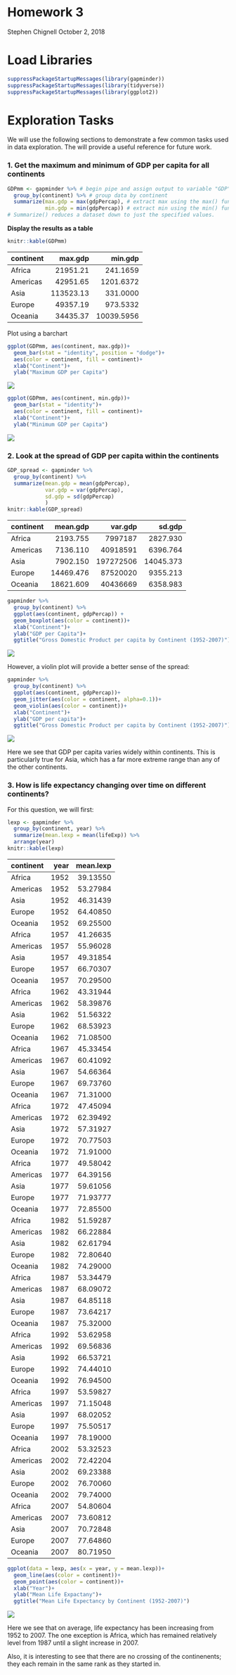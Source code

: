 Homework 3
================
Stephen Chignell
October 2, 2018

Load Libraries
==============

``` r
suppressPackageStartupMessages(library(gapminder))
suppressPackageStartupMessages(library(tidyverse))
suppressPackageStartupMessages(library(ggplot2))
```

Exploration Tasks
=================

We will use the following sections to demonstrate a few common tasks used in data exploration. The will provide a useful reference for future work.

### 1. Get the maximum and minimum of GDP per capita for all continents

``` r
GDPmm <- gapminder %>% # begin pipe and assign output to variable "GDP"
  group_by(continent) %>% # group data by continent
  summarize(max.gdp = max(gdpPercap), # extract max using the max() function.
            min.gdp = min(gdpPercap)) # extract min using the min() function.
# Summarize() reduces a dataset down to just the specified values.
```

**Display the results as a table**

``` r
knitr::kable(GDPmm)
```

| continent |    max.gdp|     min.gdp|
|:----------|----------:|-----------:|
| Africa    |   21951.21|    241.1659|
| Americas  |   42951.65|   1201.6372|
| Asia      |  113523.13|    331.0000|
| Europe    |   49357.19|    973.5332|
| Oceania   |   34435.37|  10039.5956|

Plot using a barchart

``` r
ggplot(GDPmm, aes(continent, max.gdp))+
  geom_bar(stat = "identity", position = "dodge")+
  aes(color = continent, fill = continent)+
  xlab("Continent")+
  ylab("Maximum GDP per Capita")
```

![](hw03-schignel_files/figure-markdown_github/barmax-1.png)

``` r
ggplot(GDPmm, aes(continent, min.gdp))+
  geom_bar(stat = "identity")+
  aes(color = continent, fill = continent)+
  xlab("Continent")+
  ylab("Minimum GDP per Capita")
```

![](hw03-schignel_files/figure-markdown_github/barmin-1.png)

### 2. Look at the spread of GDP per capita within the continents

``` r
GDP_spread <- gapminder %>% 
  group_by(continent) %>% 
  summarize(mean.gdp = mean(gdpPercap),
            var.gdp = var(gdpPercap),
            sd.gdp = sd(gdpPercap)
            )
knitr::kable(GDP_spread)
```

| continent |   mean.gdp|    var.gdp|     sd.gdp|
|:----------|----------:|----------:|----------:|
| Africa    |   2193.755|    7997187|   2827.930|
| Americas  |   7136.110|   40918591|   6396.764|
| Asia      |   7902.150|  197272506|  14045.373|
| Europe    |  14469.476|   87520020|   9355.213|
| Oceania   |  18621.609|   40436669|   6358.983|

``` r
gapminder %>% 
  group_by(continent) %>% 
  ggplot(aes(continent, gdpPercap)) +
  geom_boxplot(aes(color = continent))+
  xlab("Continent")+
  ylab("GDP per Capita")+
  ggtitle("Gross Domestic Product per capita by Continent (1952-2007)")
```

![](hw03-schignel_files/figure-markdown_github/boxplot-1.png)

However, a violin plot will provide a better sense of the spread:

``` r
gapminder %>% 
  group_by(continent) %>% 
  ggplot(aes(continent, gdpPercap))+
  geom_jitter(aes(color = continent, alpha=0.1))+
  geom_violin(aes(color = continent))+
  xlab("Continent")+
  ylab("GDP per capita")+
  ggtitle("Gross Domestic Product per capita by Continent (1952-2007)")
```

![](hw03-schignel_files/figure-markdown_github/violin-1.png)

Here we see that GDP per capita varies widely within continents. This is particularly true for Asia, which has a far more extreme range than any of the other continents.

### 3. How is life expectancy changing over time on different continents?

For this question, we will first:

``` r
lexp <- gapminder %>% 
  group_by(continent, year) %>%
  summarize(mean.lexp = mean(lifeExp)) %>% 
  arrange(year)
knitr::kable(lexp)  
```

| continent |  year|  mean.lexp|
|:----------|-----:|----------:|
| Africa    |  1952|   39.13550|
| Americas  |  1952|   53.27984|
| Asia      |  1952|   46.31439|
| Europe    |  1952|   64.40850|
| Oceania   |  1952|   69.25500|
| Africa    |  1957|   41.26635|
| Americas  |  1957|   55.96028|
| Asia      |  1957|   49.31854|
| Europe    |  1957|   66.70307|
| Oceania   |  1957|   70.29500|
| Africa    |  1962|   43.31944|
| Americas  |  1962|   58.39876|
| Asia      |  1962|   51.56322|
| Europe    |  1962|   68.53923|
| Oceania   |  1962|   71.08500|
| Africa    |  1967|   45.33454|
| Americas  |  1967|   60.41092|
| Asia      |  1967|   54.66364|
| Europe    |  1967|   69.73760|
| Oceania   |  1967|   71.31000|
| Africa    |  1972|   47.45094|
| Americas  |  1972|   62.39492|
| Asia      |  1972|   57.31927|
| Europe    |  1972|   70.77503|
| Oceania   |  1972|   71.91000|
| Africa    |  1977|   49.58042|
| Americas  |  1977|   64.39156|
| Asia      |  1977|   59.61056|
| Europe    |  1977|   71.93777|
| Oceania   |  1977|   72.85500|
| Africa    |  1982|   51.59287|
| Americas  |  1982|   66.22884|
| Asia      |  1982|   62.61794|
| Europe    |  1982|   72.80640|
| Oceania   |  1982|   74.29000|
| Africa    |  1987|   53.34479|
| Americas  |  1987|   68.09072|
| Asia      |  1987|   64.85118|
| Europe    |  1987|   73.64217|
| Oceania   |  1987|   75.32000|
| Africa    |  1992|   53.62958|
| Americas  |  1992|   69.56836|
| Asia      |  1992|   66.53721|
| Europe    |  1992|   74.44010|
| Oceania   |  1992|   76.94500|
| Africa    |  1997|   53.59827|
| Americas  |  1997|   71.15048|
| Asia      |  1997|   68.02052|
| Europe    |  1997|   75.50517|
| Oceania   |  1997|   78.19000|
| Africa    |  2002|   53.32523|
| Americas  |  2002|   72.42204|
| Asia      |  2002|   69.23388|
| Europe    |  2002|   76.70060|
| Oceania   |  2002|   79.74000|
| Africa    |  2007|   54.80604|
| Americas  |  2007|   73.60812|
| Asia      |  2007|   70.72848|
| Europe    |  2007|   77.64860|
| Oceania   |  2007|   80.71950|

``` r
ggplot(data = lexp, aes(x = year, y = mean.lexp))+
  geom_line(aes(color = continent))+
  geom_point(aes(color = continent))+
  xlab("Year")+
  ylab("Mean Life Expactany")+
  ggtitle("Mean Life Expectancy by Continent (1952-2007)")
```

![](hw03-schignel_files/figure-markdown_github/unnamed-chunk-2-1.png)

Here we see that on average, life expectancy has been increasing from 1952 to 2007. The one exception is Africa, which has remained relatively level from 1987 until a slight increase in 2007.

Also, it is interesting to see that there are no crossing of the continenents; they each remain in the same rank as they started in.
